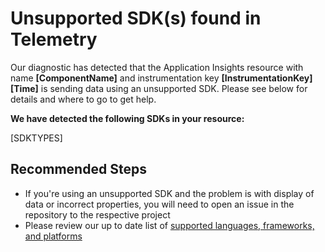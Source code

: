 <properties 
    pageTitle="Unsupported SDKs"
    description="Explain the current unsupported SDKs and where to get support"
    infoBubbleText="Your application has unsupported SDKs "
    service="microsoft.insights"
    resource="components"
    authors="debugthings"
    ms.author="jamdavi"
    articleId="diagnostic-unsupportedsdk"
    displayOrder="90"
    diagnosticScenario="ApplicationInsightsUnsupportedSDKDiagnostic"
    selfHelpType="diagnostics"
    cloudEnvironments="public"
    productPesIds="15693" 
    supportTopicIds="32402637"
 />
 
# **Unsupported SDK(s) found in Telemetry**
<!--issueDescription-->
Our diagnostic has detected that the Application Insights resource with name **<!--$ComponentName-->[ComponentName]<!--/$ComponentName-->** and instrumentation key **<!--$InstrumentationKey-->[InstrumentationKey]<!--/$InstrumentationKey-->** **<!--$Time-->[Time]<!--/$Time-->** is sending data using an unsupported SDK. Please see below for details and where to go to get help.
<!--/issueDescription-->

**We have detected the following SDKs in your resource:**

<!--$SDKTYPES-->[SDKTYPES]<!--/$SDKTYPES-->

## **Recommended Steps**

* If you're using an unsupported SDK and the problem is with display of data or incorrect properties, you will need to open an issue in the repository to the respective project
* Please review our up to date list of [supported languages, frameworks, and platforms](https://docs.microsoft.com/azure/azure-monitor/app/platforms)

